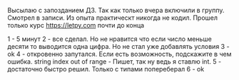 Высылаю с запозданием ДЗ. Так как только вчера включили в группу. 
Смотрел в записи.
Из опыта практическт никогда не кодил.
Прошел только курс https://letpy.com почти до конца

1 - 5 минут
2 - все сделал. Но не нравится что если число меньше десяти то выводится одна цифра. Но не стал уже добавлять условия
3 - ok
4 - откровенно запутался. Если есть возможность, подскажите в чем ошибка. string index out of range - Пишет, так ну ведь я ставлю int.
5 - достаточно быстро решил. Только с типами попереберал
6 - ok